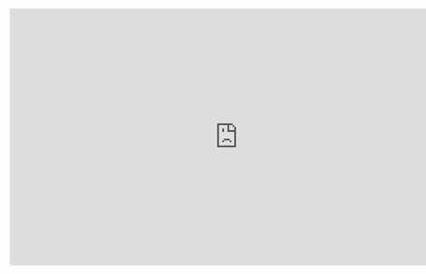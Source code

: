 <iframe style="border: 1px solid rgba(0, 0, 0, 0.1);" width="800" height="450" src="https://embed.figma.com/board/uEJBINldHRXJT3aR1bnL9x/Website-Flowchart-Template--Copy-?node-id=0-1&embed-host=share" allowfullscreen></iframe>
